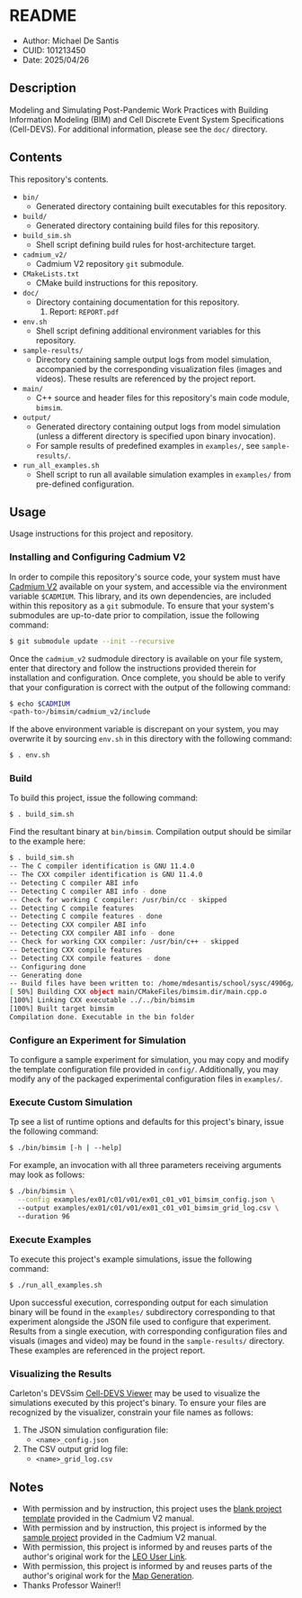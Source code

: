 # README
* Author: Michael De Santis
* CUID: 101213450
* Date: 2025/04/26

## Description
Modeling and Simulating Post-Pandemic Work Practices with Building Information Modeling (BIM) and Cell Discrete Event System Specifications (Cell-DEVS). For additional information, please see the `doc/` directory.

## Contents
This repository's contents.

* `bin/`
    - Generated directory containing built executables for this repository.
* `build/`
    - Generated directory containing build files for this repository.
* `build_sim.sh`
    - Shell script defining build rules for host-architecture target.
* `cadmium_v2/`
    - Cadmium V2 repository `git` submodule.
* `CMakeLists.txt`
    - CMake build instructions for this repository.
* `doc/`
    - Directory containing documentation for this repository.
        1. Report: `REPORT.pdf`
* `env.sh`
    - Shell script defining additional environment variables for this repository.
* `sample-results/`
    - Directory containing sample output logs from model simulation, accompanied by the corresponding visualization files (images and videos). These results are referenced by the project report.
* `main/`
    - C++ source and header files for this repository's main code module, `bimsim`.
* `output/`
    - Generated directory containing output logs from model simulation (unless a different directory is specified upon binary invocation).
    - For sample results of predefined examples in `examples/`, see `sample-results/`.
* `run_all_examples.sh`
    - Shell script to run all available simulation examples in `examples/` from pre-defined configuration. 
    
## Usage
Usage instructions for this project and repository.

### Installing and Configuring Cadmium V2
In order to compile this repository's source code, your system must have [Cadmium V2](https://github.com/Sasisekhar/cadmium_v2) available on your system, and accessible via the environment variable `$CADMIUM`. This library, and its own dependencies, are included within this repository as a `git` submodule. To ensure that your system's submodules are up-to-date prior to compilation, issue the following command:
```sh
$ git submodule update --init --recursive
```
Once the `cadmium_v2` sudmodule directory is available on your file system, enter that directory and follow the instructions provided therein for installation and configuration.  Once complete, you should be able to verify that your configuration is correct with the output of the following command:
```sh
$ echo $CADMIUM
<path-to>/bimsim/cadmium_v2/include
```
If the above environment variable is discrepant on your system, you may overwrite it by sourcing `env.sh` in this directory with the following command:
```sh
$ . env.sh
```

### Build
To build this project, issue the following command:
```sh
$ . build_sim.sh
```
Find the resultant binary at `bin/bimsim`.
Compilation output should be similar to the example here:
```sh
$ . build_sim.sh
-- The C compiler identification is GNU 11.4.0
-- The CXX compiler identification is GNU 11.4.0
-- Detecting C compiler ABI info
-- Detecting C compiler ABI info - done
-- Check for working C compiler: /usr/bin/cc - skipped
-- Detecting C compile features
-- Detecting C compile features - done
-- Detecting CXX compiler ABI info
-- Detecting CXX compiler ABI info - done
-- Check for working CXX compiler: /usr/bin/c++ - skipped
-- Detecting CXX compile features
-- Detecting CXX compile features - done
-- Configuring done
-- Generating done
-- Build files have been written to: /home/mdesantis/school/sysc/4906g/bimsim/build
[ 50%] Building CXX object main/CMakeFiles/bimsim.dir/main.cpp.o
[100%] Linking CXX executable ../../bin/bimsim
[100%] Built target bimsim
Compilation done. Executable in the bin folder
```

### Configure an Experiment for Simulation
To configure a sample experiment for simulation, you may copy and modify the template configuration file provided in `config/`. Additionally, you may modify any of the packaged experimental configuration files in `examples/`.

### Execute Custom Simulation
Tp see a list of runtime options and defaults for this project's binary, issue the following command:
```sh
$ ./bin/bimsim [-h | --help]
```
For example, an invocation with all three parameters receiving arguments may look as follows:
```sh
$ ./bin/bimsim \
  --config examples/ex01/c01/v01/ex01_c01_v01_bimsim_config.json \    
  --output examples/ex01/c01/v01/ex01_c01_v01_bimsim_grid_log.csv \ 
  --duration 96
```

### Execute Examples
To execute this project's example simulations, issue the following command:
```sh
$ ./run_all_examples.sh
```
Upon successful execution, corresponding output for each simulation binary will be found in the `examples/` subdirectory corresponding to that experiment alongside the JSON file used to configure that experiment.
Results from a single execution, with corresponding configuration files and visuals (images and video) may be found in the `sample-results/` directory. These examples are referenced in the project report.

### Visualizing the Results
Carleton's DEVSsim [Cell-DEVS Viewer](https://devssim.carleton.ca/cell-devs-viewer://devssim.carleton.ca/cell-devs-viewer/) may be used to visualize the simulations executed by this project's binary. To ensure your files are recognized by the visualizer, constrain your file names as follows:
1. The JSON simulation configuration file:
    * `<name>_config.json`
2. The CSV output grid log file:
    * `<name>_grid_log.csv`

## Notes
* With permission and by instruction, this project uses the [blank project template](https://github.com/Sasisekhar/blank_project_rt) provided in the Cadmium V2 manual.
* With permission and by instruction, this project is informed by the [sample project](https://github.com/Sasisekhar/cell-devs-manual-example) provided in the Cadmium V2 manual.
* With permission, this project is informed by and reuses parts of the author's original work for the [LEO User Link](https://github.com/mpdesantis/LEO_User_Link).
* With permission, this project is informed by and reuses parts of the author's original work for the [Map Generation](https://github.com/mpdesantis/Map_Generation).
* Thanks Professor Wainer!! 
